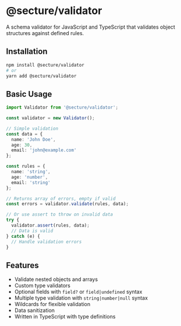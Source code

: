 
# @secture/validator

A schema validator for JavaScript and TypeScript that validates object
structures against defined rules.

## Installation

```bash
npm install @secture/validator
# or
yarn add @secture/validator
```

## Basic Usage

```typescript
import Validator from '@secture/validator';

const validator = new Validator();

// Simple validation
const data = {
  name: 'John Doe',
  age: 30,
  email: 'john@example.com'
};

const rules = {
  name: 'string',
  age: 'number',
  email: 'string'
};

// Returns array of errors, empty if valid
const errors = validator.validate(rules, data);

// Or use assert to throw on invalid data
try {
  validator.assert(rules, data);
  // Data is valid
} catch (e) {
  // Handle validation errors
}
```

## Features

- Validate nested objects and arrays
- Custom type validators
- Optional fields with `field?` or `field|undefined` syntax
- Multiple type validation with `string|number|null` syntax
- Wildcards for flexible validation
- Data sanitization
- Written in TypeScript with type definitions

